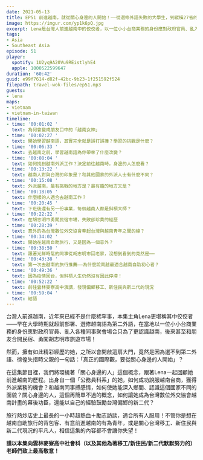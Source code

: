```yaml
---
date: 2021-05-13
title: EP51 前進越南，就從關心身邊的人開始！——從選修外語失敗的大學生，到縱橫27省的越南達人 ft. 越南女神 Lena
image: https://imgur.com/yp1k6pQ.jpg
excerpt: Lena是台灣人前進越南中的佼佼者，以一位小小台商業務的身份應對政府官員、亂入各種同事聚會場合只為了更認識越南，後來甚至和朋友合開民宿、勇闖胡志明市旅遊市場！但之所以會開啟這扇大門，竟然是因為父親的一句話：「真正的國際觀，要從關心身邊的人開始」？這是一個熱血勵志故事，不管你是想在越南自助旅行的背包客、有意前進越南的有為青年，或是關心台灣移工、新住民與新二代現況的平凡人，相信都可以從這集節目獲得一些力量！
tags:
- Asia
- Southeast Asia
episode: 51
player:
  spotify: 1U2yq9A20Vu9REistlyhE4
  apple: 1000522599647
duration: '60:42'
guid: e99f7614-d82f-42bc-9b23-1f251592f524
filepath: travel-wok-files/ep51.mp3
guests:
- lena
maps:
- vietnam
- vietnam-in-taiwan
timeline:
- time: '00:01:02 '
  text: 為何會變成朋友口中的「越南女神」
- time: '00:02:27 '
  text: 開始學習越南語，其實完全就是誤打誤撞？學習的挑戰是什麼？
- time: '00:06:33 '
  text: 去越南之前，學習越南語為你帶來了什麼改變？
- time: '00:08:04 '
  text: 如何找到越南外派工作？決定前往越南時，身邊的人怎麼看？
- time: '00:13:22 '
  text: 越南人對與台灣的印象是？和其他國家的外派人士有什麼不同？
- time: '00:15:08 '
  text: 外派越南，最有挑戰的地方是？最有趣的地方又是？
- time: '00:18:05 '
  text: 什麼樣的人適合去越南工作？
- time: '00:20:45 '
  text: 下班後還有另一份事業，每個越南人都是斜槓大師？
- time: '00:22:22 '
  text: 在胡志明市勇闖民宿市場，失敗卻珍貴的經歷
- time: '00:28:39 '
  text: 意外的為台灣數位外交協會牽起台灣與越南青年之間的線？
- time: '00:34:02 '
  text: 開始在越南自助旅行，又是因為一個意外？
- time: '00:38:50 '
  text: 跟著光鮮時髦的同事從胡志明市回老家，沒想到看到的竟然是⋯⋯
- time: '00:43:38 '
  text: 第一次去越南的旅行推薦——為什麼說南越最適合越南自助初心者？
- time: '00:49:36 '
  text: 因為疫情回台，但斜槓人生仍然沒有因此停滯！
- time: '00:52:22 '
  text: 前往雲林麥寮高中演講，發現偏鄉移工、新住民與新二代的現況
- time: '00:59:04 '
  text: 結語
---
```


台灣人前進越南，近年來已經不是什麼稀罕事，本集主角Lena更堪稱其中佼佼者——早在大學時期就超前部署、選修越南語為第二外語，在當地以一位小小台商業務的身份應對政府官員、亂入各種同事聚會場合只為了更認識越南，後來甚至和朋友合開民宿、勇闖胡志明市旅遊市場！

然而，擁有如此精彩經歷的她，之所以會開啟這扇大門，竟然是因為選不到第二外語、徬徨失措時父親的一句話：「真正的國際觀，要從關心身邊的人開始」？

在這集節目裡，我們將環繞著「關心身邊的人」這個概念，跟著Lena一起回顧她前進越南的歷程。出身自一個「公務員科系」的她，如何成功說服越南台商，獲得外派業務的機會？和越南同事搏感情，如何使她能深入鄉間、認識這個國家不同的面貌？關心身邊的人，這個再簡單不過的概念，如何讓她成為台灣數位外交協會越南計畫的幕後功臣，還能以自己的經驗鼓勵台灣偏鄉的新二代？

旅行熱炒店史上最長的一小時超熱血＋勵志訪談，適合所有人服用！不管你是想在越南自助旅行的背包客、有意前進越南的有為青年，或是關心台灣移工、新住民與新二代現況的平凡人，相信這集的內容都不會讓你失望！

**謹以本集向雲林麥寮高中社會科（以及其他為著移工/新住民/新二代默默努力的）老師們致上最高敬意！**

